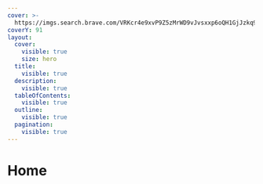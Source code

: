 ```yaml
---
cover: >-
  https://imgs.search.brave.com/VRKcr4e9xvP9Z5zMrWD9vJvsxxp6oQH1GjJzkq9GE5g/rs:fit:860:0:0/g:ce/aHR0cHM6Ly9wcmV2/aWV3LnJlZGQuaXQv/M3VjNDhlcG5vdzI2/MS5wbmc_d2lkdGg9/NjQwJmNyb3A9c21h/cnQmYXV0bz13ZWJw/JnM9MGU0MWFkZWQ0/MzgyYzFiNDBiNTI4/MGNiYTlmNzRjNTBh/NGUwZGZjMw
coverY: 91
layout:
  cover:
    visible: true
    size: hero
  title:
    visible: true
  description:
    visible: true
  tableOfContents:
    visible: true
  outline:
    visible: true
  pagination:
    visible: true
---
```


# Home

